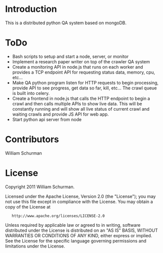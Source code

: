 Introduction
========

This is a distributed python QA system based on mongoDB.

ToDo
=============

* Bash scripts to setup and start a node, server, or monitor
* Implement a research paper writer on top of the crawler QA system
* Create a monitoring API in node.js that runs on each worker and provides a TCP endpoint API for requesting status data, memory, cpu, etc...
* Make QA python program listen for HTTP requests to begin processing, provide API to see progress, get data so far, kill, etc...
  The crawl queue is built into celery.
* Create a frontend in node.js that calls the HTTP endpoint to begin a crawl and then calls multiple APIs to show live data.
  This will be constantly running and will show all live status of current crawl and waiting crawls and provide JS API for web app.
* Start python api server from node

Contributors
=============

William Schurman

License
========

 Copyright 2011 William Schurman.

   Licensed under the Apache License, Version 2.0 (the "License");
   you may not use this file except in compliance with the License.
   You may obtain a copy of the License at

       http://www.apache.org/licenses/LICENSE-2.0

   Unless required by applicable law or agreed to in writing, software
   distributed under the License is distributed on an "AS IS" BASIS,
   WITHOUT WARRANTIES OR CONDITIONS OF ANY KIND, either express or implied.
   See the License for the specific language governing permissions and
   limitations under the License.